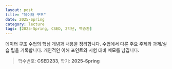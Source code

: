 ```yaml
---
layout: post
title: "데이터 구조"
date: 2025-Spring
category: lecture
tags: [2025-Spring, CSED, 2학년, 백승환]
---
```

데이터 구조 수업의 핵심 개념과 내용을 정리합니다.
수업에서 다룬 주요 주제와 과제/실습 팁을 기록합니다.
개인적인 이해 포인트와 시험 대비 메모를 남깁니다.

> 학수번호: **CSED233**, 학기: **2025-Spring**
